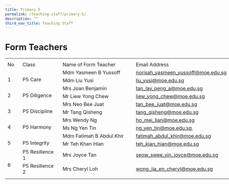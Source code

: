 ```yaml
---
title: Primary 5
permalink: /teaching-staff/primary-5/
description: ""
third_nav_title: Teaching Staff
---
```

Form Teachers
=======================
<table border="0" cellpadding="0" cellspacing="0" width="758" style="border-collapse:
 collapse;width:569pt"><colgroup><col width="39" style="mso-width-source:userset;mso-width-alt:1426;width:29pt"> <col width="133" style="mso-width-source:userset;mso-width-alt:4864;width:100pt"> <col width="298" style="mso-width-source:userset;mso-width-alt:10898;width:224pt"> <col width="64" span="2" style="width:48pt"> <col width="64" style="width:48pt"> <col width="96" style="mso-width-source:userset;mso-width-alt:3510;width:72pt"></colgroup><tbody><tr height="8" style="mso-height-source:userset;height:6.0pt"><td height="8" class="xl65" width="39" style="height:6.0pt;width:29pt"><a name="RANGE!D58:J71"></a></td><td width="133" style="width:100pt"></td><td width="298" style="width:224pt"></td><td width="64" style="width:48pt"></td><td width="64" style="width:48pt"></td><td width="64" style="width:48pt"></td><td width="96" style="width:72pt"></td></tr><tr height="21" style="height:15.75pt"><td height="21" class="xl68" width="39" style="height:15.75pt;width:29pt">No</td><td class="xl67" width="133" style="border-left:none;width:100pt">Class</td><td class="xl67" width="298" style="border-left:none;width:224pt">Name of Form Teacher</td><td colspan="4" class="xl73" style="border-left:none">Email Address</td></tr><tr height="21" style="height:15.75pt"><td rowspan="2" height="42" class="xl71" width="39" style="height:31.5pt;width:29pt">
<br>1</td><td rowspan="2" class="xl72" width="133" style="width:100pt">
<br>P5 Care</td><td class="xl66" style="border-top:none">Mdm Yasmeen B Yussoff</td><td colspan="4" class="xl69" style="border-left:none"><a href="mailto:norisah_yasmeen_yussoff@moe.edu.sg">norisah_yasmeen_yussoff@moe.edu.sg</a></td></tr><tr height="21" style="height:15.75pt"><td height="21" class="xl66" style="height:15.75pt;border-top:none">Mdm Liu Yusi</td><td colspan="4" class="xl69" style="border-left:none"><a href="mailto:liu_yusi@moe.edu.sg">liu_yusi@moe.edu.sg</a></td></tr><tr height="21" style="height:15.75pt"><td rowspan="2" height="42" class="xl71" width="39" style="height:31.5pt;width:29pt">
<br>2</td><td rowspan="2" class="xl72" width="133" style="width:100pt">
<br>P5 Diligence</td><td class="xl66" style="border-top:none">Mrs Joan Benjamin</td><td colspan="4" class="xl69" style="border-left:none"><a href="mailto:tan_lay_peng_a@moe.edu.sg">tan_lay_peng_a@moe.edu.sg</a></td></tr><tr height="21" style="height:15.75pt"><td height="21" class="xl66" style="height:15.75pt;border-top:none">Mr Liew Yong Chew</td><td colspan="4" class="xl69" style="border-left:none"><a href="mailto:liew_yong_chew@moe.edu.sg">liew_yong_chew@moe.edu.sg</a></td></tr><tr height="21" style="height:15.75pt"><td rowspan="2" height="42" class="xl71" width="39" style="height:31.5pt;width:29pt">
<br>3</td><td rowspan="2" class="xl72" width="133" style="width:100pt">
<br>P5 Discipline</td><td class="xl66" style="border-top:none">Mrs Neo Bee Juat</td><td colspan="4" class="xl69" style="border-left:none"><a href="mailto:tan_bee_juat@moe.edu.sg">tan_bee_juat@moe.edu.sg</a></td></tr><tr height="21" style="height:15.75pt"><td height="21" class="xl66" style="height:15.75pt;border-top:none">Mr Tang Qisheng</td><td colspan="4" class="xl69" style="border-left:none"><a href="mailto:tang_qisheng@moe.edu.sg">tang_qisheng@moe.edu.sg</a></td></tr><tr height="21" style="height:15.75pt"><td rowspan="2" height="42" class="xl71" width="39" style="height:31.5pt;width:29pt">
<br>4</td><td rowspan="2" class="xl72" width="133" style="width:100pt">
<br>P5 Harmony</td><td class="xl66" style="border-top:none">Mrs Wendy Ng</td><td colspan="4" class="xl69" style="border-left:none"><a href="mailto:ho_mei_lian@moe.edu.sg">ho_mei_lian@moe.edu.sg</a></td></tr><tr height="21" style="height:15.75pt"><td height="21" class="xl66" style="height:15.75pt;border-top:none">Ms Ng Yen Tin</td><td colspan="4" class="xl69" style="border-left:none"><a href="mailto:ng_yen_tin@moe.edu.sg">ng_yen_tin@moe.edu.sg&nbsp;</a></td></tr><tr height="21" style="height:15.75pt"><td rowspan="2" height="42" class="xl71" width="39" style="height:31.5pt;width:29pt">
<br>5</td><td rowspan="2" class="xl72" width="133" style="width:100pt">
<br>P5 Integrity</td><td class="xl66" style="border-top:none">Mdm Fatimah B Abdul Khir</td><td colspan="4" class="xl69" style="border-left:none"><a href="mailto:fatimah_abdul_khir@moe.edu.sg">fatimah_abdul_khir@moe.edu.sg</a></td></tr><tr height="21" style="height:15.75pt"><td height="21" class="xl66" style="height:15.75pt;border-top:none">Mr Teh Khen Hian</td><td colspan="4" class="xl69" style="border-left:none"><a href="mailto:teh_kian_hian@moe.edu.sg">teh_kian_hian@moe.edu.sg</a></td></tr><tr height="21" style="height:15.75pt"><td rowspan="2" height="42" class="xl71" width="39" style="height:31.5pt;width:29pt">
<br>6</td><td>P5 Resilience 1</td><td class="xl66" style="border-top:none">Mrs Joyce Tan</td><td colspan="4" class="xl69" style="border-left:none"><a href="mailto:seow_swee_yin_joyce@moe.edu.sg">seow_swee_yin_joyce@moe.edu.sg</a></td></tr><tr height="21" style="height:15.75pt"><td height="21" style="height:15.75pt">P5 Resilience 2</td><td class="xl66" style="border-top:none">Mrs Cheryl Loh</td><td colspan="4" class="xl69" style="border-left:none"><a href="mailto:wong_jia_en_cheryl@moe.edu.sg">wong_jia_en_cheryl@moe.edu.sg</a></td></tr><tr height="9" style="mso-height-source:userset;height:6.75pt"><td height="9" class="xl65" style="height:6.75pt"></td><td></td><td></td><td></td><td></td><td></td><td></td></tr></tbody></table>